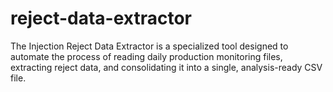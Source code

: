 # reject-data-extractor
The Injection Reject Data Extractor is a specialized tool designed to automate the process of reading daily production monitoring files, extracting reject data, and consolidating it into a single, analysis-ready CSV file.
